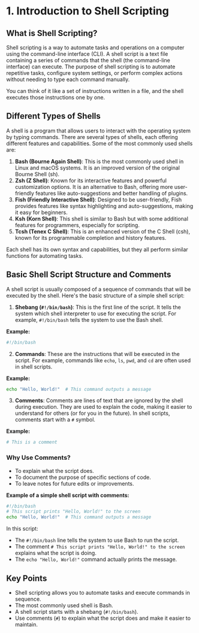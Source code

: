 # 1. Introduction to Shell Scripting

## What is Shell Scripting?

Shell scripting is a way to automate tasks and operations on a computer using the command-line interface (CLI). A shell script is a text file containing a series of commands that the shell (the command-line interface) can execute. The purpose of shell scripting is to automate repetitive tasks, configure system settings, or perform complex actions without needing to type each command manually.

You can think of it like a set of instructions written in a file, and the shell executes those instructions one by one.

## Different Types of Shells

A shell is a program that allows users to interact with the operating system by typing commands. There are several types of shells, each offering different features and capabilities. Some of the most commonly used shells are:

1. **Bash (Bourne Again Shell)**: This is the most commonly used shell in Linux and macOS systems. It is an improved version of the original Bourne Shell (sh).
2. **Zsh (Z Shell)**: Known for its interactive features and powerful customization options. It is an alternative to Bash, offering more user-friendly features like auto-suggestions and better handling of plugins.
3. **Fish (Friendly Interactive Shell)**: Designed to be user-friendly, Fish provides features like syntax highlighting and auto-suggestions, making it easy for beginners.
4. **Ksh (Korn Shell)**: This shell is similar to Bash but with some additional features for programmers, especially for scripting.
5. **Tcsh (Tenex C Shell)**: This is an enhanced version of the C Shell (csh), known for its programmable completion and history features.

Each shell has its own syntax and capabilities, but they all perform similar functions for automating tasks.

## Basic Shell Script Structure and Comments

A shell script is usually composed of a sequence of commands that will be executed by the shell. Here's the basic structure of a simple shell script:

1. **Shebang (`#!/bin/bash`)**: This is the first line of the script. It tells the system which shell interpreter to use for executing the script. For example, `#!/bin/bash` tells the system to use the Bash shell.

**Example:**
```bash
#!/bin/bash
```

2. **Commands**: These are the instructions that will be executed in the script. For example, commands like `echo`, `ls`, `pwd`, and `cd` are often used in shell scripts.

**Example:**
```bash
echo "Hello, World!"  # This command outputs a message
```

3. **Comments**: Comments are lines of text that are ignored by the shell during execution. They are used to explain the code, making it easier to understand for others (or for you in the future). In shell scripts, comments start with a `#` symbol.

**Example:**
```bash
# This is a comment
```

### Why Use Comments?

- To explain what the script does.
- To document the purpose of specific sections of code.
- To leave notes for future edits or improvements.

**Example of a simple shell script with comments:**
```bash
#!/bin/bash
# This script prints "Hello, World!" to the screen
echo "Hello, World!"  # This command outputs a message
```

In this script:

- The `#!/bin/bash` line tells the system to use Bash to run the script.
- The comment `# This script prints "Hello, World!" to the screen` explains what the script is doing.
- The `echo "Hello, World!"` command actually prints the message.

## Key Points

- Shell scripting allows you to automate tasks and execute commands in sequence.
- The most commonly used shell is Bash.
- A shell script starts with a shebang (`#!/bin/bash`).
- Use comments (`#`) to explain what the script does and make it easier to maintain.



